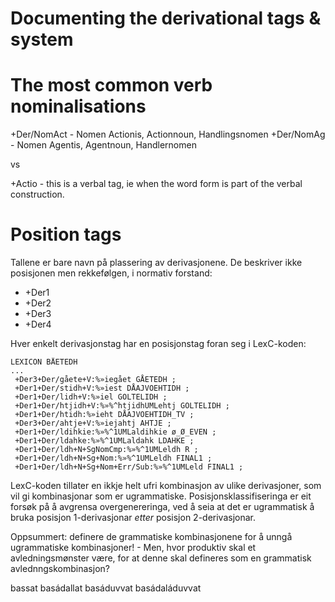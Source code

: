 # Documenting the derivational tags & system

# The most common verb nominalisations

+Der/NomAct - Nomen Actionis, Actionnoun, Handlingsnomen
+Der/NomAg  - Nomen Agentis, Agentnoun, Handlernomen

vs

+Actio - this is a verbal tag, ie when the word form is part of the verbal construction.

# Position tags

Tallene er bare navn på plassering av derivasjonene. De beskriver ikke posisjonen men rekkefølgen, i normativ forstand:

* +Der1
* +Der2
* +Der3
* +Der4

Hver enkelt derivasjonstag har en posisjonstag foran seg i LexC-koden:

```
LEXICON BÅETEDH
...
 +Der3+Der/gåete+V:%»iegået GÅETEDH ;
 +Der1+Der/stidh+V:%»iest DÅAJVOEHTIDH ;
 +Der1+Der/lidh+V:%»iel GOLTELIDH ;
 +Der1+Der/htjidh+V:%»%^htjidhUMLehtj GOLTELIDH ;
 +Der1+Der/htidh:%»ieht DÅAJVOEHTIDH_TV ;
 +Der3+Der/ahtje+V:%»iejahtj AHTJE ;
 +Der1+Der/ldihkie:%»%^1UMLaldihkie ø_Ø_EVEN ;
 +Der1+Der/ldahke:%»%^1UMLaldahk LDAHKE ;
 +Der1+Der/ldh+N+SgNomCmp:%»%^1UMLeldh R ;
 +Der1+Der/ldh+N+Sg+Nom:%»%^1UMLeldh FINAL1 ;
 +Der1+Der/ldh+N+Sg+Nom+Err/Sub:%»%^1UMLeld FINAL1 ;
```

LexC-koden tillater en ikkje helt ufri kombinasjon av ulike derivasjoner, som vil gi kombinasjonar som er ugrammatiske. Posisjonsklassifiseringa er eit forsøk på å avgrensa overgenereringa, ved å seia at det er ugrammatisk å bruka posisjon 1-derivasjonar *etter* posisjon 2-derivasjonar.

Oppsummert: definere de grammatiske kombinasjonene for å unngå ugrammatiske kombinasjoner! - Men, hvor produktiv skal et avledningsmønster være, for at denne skal defineres som en grammatisk avlednngskombinasjon?

bassat
basádallat
basáduvvat
basádaláduvvat
